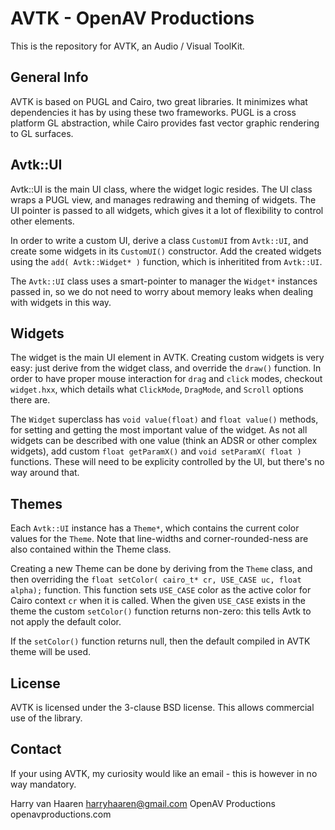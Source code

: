 AVTK - OpenAV Productions
==========================

This is the repository for AVTK, an Audio / Visual ToolKit.

General Info
------------
AVTK is based on PUGL and Cairo, two great libraries. It minimizes what 
dependencies it has by using these two frameworks. PUGL is a cross platform GL 
abstraction, while Cairo provides fast vector graphic rendering to GL surfaces.

Avtk::UI
--------
Avtk::UI is the main UI class, where the widget logic resides. The UI class wraps
a PUGL view, and manages redrawing and theming of widgets. The UI pointer is passed
to all widgets, which gives it a lot of flexibility to control other elements.

In order to write a custom UI, derive a class `CustomUI` from `Avtk::UI`, and 
create some widgets in its `CustomUI()` constructor. Add the created widgets 
using the `add( Avtk::Widget* )` function, which is inheritited from 
`Avtk::UI`.

The `Avtk::UI` class uses a smart-pointer to manager the `Widget*` instances 
passed in, so we do not need to worry about memory leaks when dealing with 
widgets in this way. 

Widgets
-------
The widget is the main UI element in AVTK. Creating custom widgets is very 
easy: just derive from the widget class, and override the `draw()` function. In 
order to have proper mouse interaction for `drag` and `click` modes, checkout 
`widget.hxx`, which details what `ClickMode`, `DragMode`, and `Scroll` options 
there are.

The `Widget` superclass has `void value(float)` and `float value()` methods, 
for setting and getting the most important value of the widget. As not all 
widgets can be described with one value (think an ADSR or other complex 
widgets), add custom `float getParamX()` and `void setParamX( float )` 
functions. These will need to be explicity controlled by the UI, but there's no
way around that.

Themes
------
Each `Avtk::UI` instance has a `Theme*`, which contains the 
current color values for the `Theme`. Note that line-widths and 
corner-rounded-ness are also contained within the Theme class.

Creating a new Theme can be done by deriving from the `Theme` class, and then 
overriding the `float setColor( cairo_t* cr, USE_CASE uc, float alpha);` 
function. This function sets `USE_CASE` color as the active color for Cairo 
context `cr` when it is called. When the given `USE_CASE` exists in the theme
the custom `setColor()` function returns non-zero: this tells Avtk to not apply
the default color.

If the `setColor()` function returns null, then the default compiled in AVTK 
theme will be used.

License
-------
AVTK is licensed under the 3-clause BSD license. This allows commercial use
of the library.

Contact
-------
If your using AVTK, my curiosity would like an email - this is however in
no way mandatory.

Harry van Haaren    harryhaaren@gmail.com
OpenAV Productions  openavproductions.com
